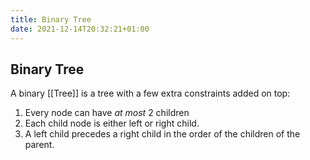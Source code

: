 ```yaml
---
title: Binary Tree
date: 2021-12-14T20:32:21+01:00
---
```

## Binary Tree
A binary [[Tree]] is a tree with a few extra constraints added on top:
1. Every node can have *at most* 2 children
2. Each child node is either left or right child.
3. A left child precedes a right child in the order of the children of the parent.